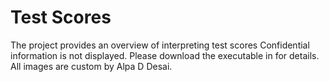 # Test Scores

The project provides an overview of interpreting test scores
Confidential information is not displayed. Please download the executable in  for details. All images are custom by Alpa D Desai.
